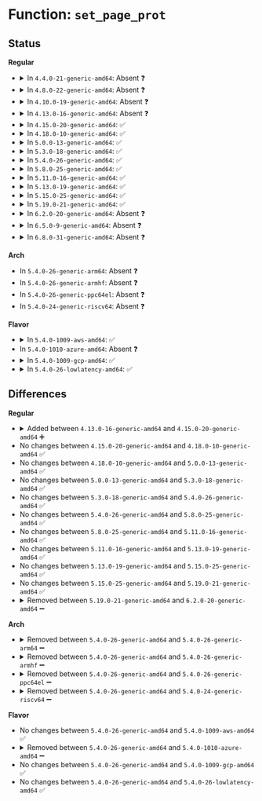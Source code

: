 # Function: <code>set_page_prot</code>

## Status
<b>Regular</b>
<ul>
<li>
<details>
<summary>In <code>4.4.0-21-generic-amd64</code>: Absent ❓</summary>

```json
{
  "name": "set_page_prot",
  "collision_type": "Unique Static",
  "inline_type": "Selective",
  "funcs": [
    {
      "addr": 18446744071594976163,
      "name": "set_page_prot",
      "external": false,
      "loc": "arch/x86/xen/mmu.c:1812",
      "file": "arch/x86/xen/mmu.c",
      "inline": "not declared, inlined",
      "caller_inline": [],
      "caller_func": [
        "arch/x86/xen/mmu.c:xen_setup_kernel_pagetable",
        "arch/x86/xen/mmu.c:xen_setup_kernel_pagetable",
        "arch/x86/xen/mmu.c:xen_setup_kernel_pagetable",
        "arch/x86/xen/mmu.c:xen_setup_kernel_pagetable",
        "arch/x86/xen/mmu.c:xen_setup_kernel_pagetable",
        "arch/x86/xen/mmu.c:xen_setup_kernel_pagetable",
        "arch/x86/xen/mmu.c:xen_setup_kernel_pagetable",
        "arch/x86/xen/mmu.c:xen_setup_kernel_pagetable"
      ]
    }
  ],
  "symbols": [
    {
      "addr": 18446744071594976163,
      "name": "set_page_prot.constprop.26",
      "section": ".init.text",
      "bind": "STB_LOCAL",
      "size": 13
    }
  ]
}
```
</details>
</li>
<li>
<details>
<summary>In <code>4.8.0-22-generic-amd64</code>: Absent ❓</summary>

```json
{
  "name": "set_page_prot",
  "collision_type": "Unique Static",
  "inline_type": "Selective",
  "funcs": [
    {
      "addr": 18446744071595139007,
      "name": "set_page_prot",
      "external": false,
      "loc": "arch/x86/xen/mmu.c:1802",
      "file": "arch/x86/xen/mmu.c",
      "inline": "not declared, inlined",
      "caller_inline": [],
      "caller_func": [
        "arch/x86/xen/mmu.c:xen_setup_kernel_pagetable",
        "arch/x86/xen/mmu.c:xen_setup_kernel_pagetable",
        "arch/x86/xen/mmu.c:xen_setup_kernel_pagetable",
        "arch/x86/xen/mmu.c:xen_setup_kernel_pagetable",
        "arch/x86/xen/mmu.c:xen_setup_kernel_pagetable",
        "arch/x86/xen/mmu.c:xen_setup_kernel_pagetable",
        "arch/x86/xen/mmu.c:xen_setup_kernel_pagetable",
        "arch/x86/xen/mmu.c:xen_setup_kernel_pagetable"
      ]
    }
  ],
  "symbols": [
    {
      "addr": 18446744071595139007,
      "name": "set_page_prot.constprop.25",
      "section": ".init.text",
      "bind": "STB_LOCAL",
      "size": 13
    }
  ]
}
```
</details>
</li>
<li>
<details>
<summary>In <code>4.10.0-19-generic-amd64</code>: Absent ❓</summary>

```json
{
  "name": "set_page_prot",
  "collision_type": "Unique Static",
  "inline_type": "Selective",
  "funcs": [
    {
      "addr": 18446744071595381689,
      "name": "set_page_prot",
      "external": false,
      "loc": "arch/x86/xen/mmu.c:1802",
      "file": "arch/x86/xen/mmu.c",
      "inline": "not declared, inlined",
      "caller_inline": [],
      "caller_func": [
        "arch/x86/xen/mmu.c:xen_setup_kernel_pagetable",
        "arch/x86/xen/mmu.c:xen_setup_kernel_pagetable",
        "arch/x86/xen/mmu.c:xen_setup_kernel_pagetable",
        "arch/x86/xen/mmu.c:xen_setup_kernel_pagetable",
        "arch/x86/xen/mmu.c:xen_setup_kernel_pagetable",
        "arch/x86/xen/mmu.c:xen_setup_kernel_pagetable",
        "arch/x86/xen/mmu.c:xen_setup_kernel_pagetable",
        "arch/x86/xen/mmu.c:xen_setup_kernel_pagetable"
      ]
    }
  ],
  "symbols": [
    {
      "addr": 18446744071595381689,
      "name": "set_page_prot.constprop.24",
      "section": ".init.text",
      "bind": "STB_LOCAL",
      "size": 13
    }
  ]
}
```
</details>
</li>
<li>
<details>
<summary>In <code>4.13.0-16-generic-amd64</code>: Absent ❓</summary>

```json
{
  "name": "set_page_prot",
  "collision_type": "Unique Static",
  "inline_type": "Selective",
  "funcs": [
    {
      "addr": 18446744071596302849,
      "name": "set_page_prot",
      "external": false,
      "loc": "arch/x86/xen/mmu_pv.c:1786",
      "file": "arch/x86/xen/mmu_pv.c",
      "inline": "not declared, inlined",
      "caller_inline": [],
      "caller_func": [
        "arch/x86/xen/mmu_pv.c:xen_setup_kernel_pagetable",
        "arch/x86/xen/mmu_pv.c:xen_setup_kernel_pagetable",
        "arch/x86/xen/mmu_pv.c:xen_setup_kernel_pagetable",
        "arch/x86/xen/mmu_pv.c:xen_setup_kernel_pagetable",
        "arch/x86/xen/mmu_pv.c:xen_setup_kernel_pagetable",
        "arch/x86/xen/mmu_pv.c:xen_setup_kernel_pagetable",
        "arch/x86/xen/mmu_pv.c:xen_setup_kernel_pagetable",
        "arch/x86/xen/mmu_pv.c:xen_setup_kernel_pagetable"
      ]
    }
  ],
  "symbols": [
    {
      "addr": 18446744071596302849,
      "name": "set_page_prot.constprop.24",
      "section": ".init.text",
      "bind": "STB_LOCAL",
      "size": 18
    }
  ]
}
```
</details>
</li>
<li>
<details>
<summary>In <code>4.15.0-20-generic-amd64</code>: ✅</summary>

```c
void set_page_prot(void * addr, pgprot_t prot)
```

```json
{
  "name": "set_page_prot",
  "collision_type": "Unique Static",
  "inline_type": "No",
  "funcs": [
    {
      "addr": 18446744071602620619,
      "name": "set_page_prot",
      "external": false,
      "loc": "arch/x86/xen/mmu_pv.c:1744",
      "file": "arch/x86/xen/mmu_pv.c",
      "inline": "seen, unknown",
      "caller_inline": [],
      "caller_func": [
        "arch/x86/xen/mmu_pv.c:xen_setup_kernel_pagetable",
        "arch/x86/xen/mmu_pv.c:xen_setup_kernel_pagetable",
        "arch/x86/xen/mmu_pv.c:xen_setup_kernel_pagetable",
        "arch/x86/xen/mmu_pv.c:xen_setup_kernel_pagetable",
        "arch/x86/xen/mmu_pv.c:xen_setup_kernel_pagetable",
        "arch/x86/xen/mmu_pv.c:xen_setup_kernel_pagetable",
        "arch/x86/xen/mmu_pv.c:xen_setup_kernel_pagetable",
        "arch/x86/xen/mmu_pv.c:xen_setup_kernel_pagetable"
      ]
    }
  ],
  "symbols": [
    {
      "addr": 18446744071602620619,
      "name": "set_page_prot",
      "section": ".init.text",
      "bind": "STB_LOCAL",
      "size": 18
    }
  ]
}
```
</details>
</li>
<li>
<details>
<summary>In <code>4.18.0-10-generic-amd64</code>: ✅</summary>

```c
void set_page_prot(void * addr, pgprot_t prot)
```

```json
{
  "name": "set_page_prot",
  "collision_type": "Unique Static",
  "inline_type": "No",
  "funcs": [
    {
      "addr": 18446744071602788660,
      "name": "set_page_prot",
      "external": false,
      "loc": "arch/x86/xen/mmu_pv.c:1772",
      "file": "arch/x86/xen/mmu_pv.c",
      "inline": "seen, unknown",
      "caller_inline": [],
      "caller_func": [
        "arch/x86/xen/mmu_pv.c:xen_setup_kernel_pagetable",
        "arch/x86/xen/mmu_pv.c:xen_setup_kernel_pagetable",
        "arch/x86/xen/mmu_pv.c:xen_setup_kernel_pagetable",
        "arch/x86/xen/mmu_pv.c:xen_setup_kernel_pagetable",
        "arch/x86/xen/mmu_pv.c:xen_setup_kernel_pagetable",
        "arch/x86/xen/mmu_pv.c:xen_setup_kernel_pagetable",
        "arch/x86/xen/mmu_pv.c:xen_setup_kernel_pagetable",
        "arch/x86/xen/mmu_pv.c:xen_setup_kernel_pagetable",
        "arch/x86/xen/mmu_pv.c:xen_setup_kernel_pagetable"
      ]
    }
  ],
  "symbols": [
    {
      "addr": 18446744071602788660,
      "name": "set_page_prot",
      "section": ".init.text",
      "bind": "STB_LOCAL",
      "size": 18
    }
  ]
}
```
</details>
</li>
<li>
<details>
<summary>In <code>5.0.0-13-generic-amd64</code>: ✅</summary>

```c
void set_page_prot(void * addr, pgprot_t prot)
```

```json
{
  "name": "set_page_prot",
  "collision_type": "Unique Static",
  "inline_type": "No",
  "funcs": [
    {
      "addr": 18446744071604582874,
      "name": "set_page_prot",
      "external": false,
      "loc": "arch/x86/xen/mmu_pv.c:1780",
      "file": "arch/x86/xen/mmu_pv.c",
      "inline": "seen, unknown",
      "caller_inline": [],
      "caller_func": [
        "arch/x86/xen/mmu_pv.c:xen_setup_kernel_pagetable",
        "arch/x86/xen/mmu_pv.c:xen_setup_kernel_pagetable",
        "arch/x86/xen/mmu_pv.c:xen_setup_kernel_pagetable",
        "arch/x86/xen/mmu_pv.c:xen_setup_kernel_pagetable",
        "arch/x86/xen/mmu_pv.c:xen_setup_kernel_pagetable",
        "arch/x86/xen/mmu_pv.c:xen_setup_kernel_pagetable",
        "arch/x86/xen/mmu_pv.c:xen_setup_kernel_pagetable",
        "arch/x86/xen/mmu_pv.c:xen_setup_kernel_pagetable",
        "arch/x86/xen/mmu_pv.c:xen_setup_kernel_pagetable"
      ]
    }
  ],
  "symbols": [
    {
      "addr": 18446744071604582874,
      "name": "set_page_prot",
      "section": ".init.text",
      "bind": "STB_LOCAL",
      "size": 18
    }
  ]
}
```
</details>
</li>
<li>
<details>
<summary>In <code>5.3.0-18-generic-amd64</code>: ✅</summary>

```c
void set_page_prot(void * addr, pgprot_t prot)
```

```json
{
  "name": "set_page_prot",
  "collision_type": "Unique Static",
  "inline_type": "No",
  "funcs": [
    {
      "addr": 18446744071604678155,
      "name": "set_page_prot",
      "external": false,
      "loc": "arch/x86/xen/mmu_pv.c:1770",
      "file": "arch/x86/xen/mmu_pv.c",
      "inline": "seen, unknown",
      "caller_inline": [],
      "caller_func": [
        "arch/x86/xen/mmu_pv.c:xen_setup_kernel_pagetable",
        "arch/x86/xen/mmu_pv.c:xen_setup_kernel_pagetable",
        "arch/x86/xen/mmu_pv.c:xen_setup_kernel_pagetable",
        "arch/x86/xen/mmu_pv.c:xen_setup_kernel_pagetable",
        "arch/x86/xen/mmu_pv.c:xen_setup_kernel_pagetable",
        "arch/x86/xen/mmu_pv.c:xen_setup_kernel_pagetable",
        "arch/x86/xen/mmu_pv.c:xen_setup_kernel_pagetable",
        "arch/x86/xen/mmu_pv.c:xen_setup_kernel_pagetable",
        "arch/x86/xen/mmu_pv.c:xen_setup_kernel_pagetable"
      ]
    }
  ],
  "symbols": [
    {
      "addr": 18446744071604678155,
      "name": "set_page_prot",
      "section": ".init.text",
      "bind": "STB_LOCAL",
      "size": 18
    }
  ]
}
```
</details>
</li>
<li>
<details>
<summary>In <code>5.4.0-26-generic-amd64</code>: ✅</summary>

```c
void set_page_prot(void * addr, pgprot_t prot)
```

```json
{
  "name": "set_page_prot",
  "collision_type": "Unique Static",
  "inline_type": "No",
  "funcs": [
    {
      "addr": 18446744071604690622,
      "name": "set_page_prot",
      "external": false,
      "loc": "arch/x86/xen/mmu_pv.c:1770",
      "file": "arch/x86/xen/mmu_pv.c",
      "inline": "seen, unknown",
      "caller_inline": [],
      "caller_func": [
        "arch/x86/xen/mmu_pv.c:xen_setup_kernel_pagetable",
        "arch/x86/xen/mmu_pv.c:xen_setup_kernel_pagetable",
        "arch/x86/xen/mmu_pv.c:xen_setup_kernel_pagetable",
        "arch/x86/xen/mmu_pv.c:xen_setup_kernel_pagetable",
        "arch/x86/xen/mmu_pv.c:xen_setup_kernel_pagetable",
        "arch/x86/xen/mmu_pv.c:xen_setup_kernel_pagetable",
        "arch/x86/xen/mmu_pv.c:xen_setup_kernel_pagetable",
        "arch/x86/xen/mmu_pv.c:xen_setup_kernel_pagetable",
        "arch/x86/xen/mmu_pv.c:xen_setup_kernel_pagetable"
      ]
    }
  ],
  "symbols": [
    {
      "addr": 18446744071604690622,
      "name": "set_page_prot",
      "section": ".init.text",
      "bind": "STB_LOCAL",
      "size": 18
    }
  ]
}
```
</details>
</li>
<li>
<details>
<summary>In <code>5.8.0-25-generic-amd64</code>: ✅</summary>

```c
void set_page_prot(void * addr, pgprot_t prot)
```

```json
{
  "name": "set_page_prot",
  "collision_type": "Unique Static",
  "inline_type": "No",
  "funcs": [
    {
      "addr": 18446744071609041306,
      "name": "set_page_prot",
      "external": false,
      "loc": "arch/x86/xen/mmu_pv.c:1770",
      "file": "arch/x86/xen/mmu_pv.c",
      "inline": "seen, unknown",
      "caller_inline": [],
      "caller_func": [
        "arch/x86/xen/mmu_pv.c:xen_setup_kernel_pagetable",
        "arch/x86/xen/mmu_pv.c:xen_setup_kernel_pagetable",
        "arch/x86/xen/mmu_pv.c:xen_setup_kernel_pagetable",
        "arch/x86/xen/mmu_pv.c:xen_setup_kernel_pagetable",
        "arch/x86/xen/mmu_pv.c:xen_setup_kernel_pagetable",
        "arch/x86/xen/mmu_pv.c:xen_setup_kernel_pagetable",
        "arch/x86/xen/mmu_pv.c:xen_setup_kernel_pagetable",
        "arch/x86/xen/mmu_pv.c:xen_setup_kernel_pagetable",
        "arch/x86/xen/mmu_pv.c:xen_setup_kernel_pagetable"
      ]
    }
  ],
  "symbols": [
    {
      "addr": 18446744071609041306,
      "name": "set_page_prot",
      "section": ".init.text",
      "bind": "STB_LOCAL",
      "size": 18
    }
  ]
}
```
</details>
</li>
<li>
<details>
<summary>In <code>5.11.0-16-generic-amd64</code>: ✅</summary>

```c
void set_page_prot(void * addr, pgprot_t prot)
```

```json
{
  "name": "set_page_prot",
  "collision_type": "Unique Static",
  "inline_type": "No",
  "funcs": [
    {
      "addr": 18446744071612104664,
      "name": "set_page_prot",
      "external": false,
      "loc": "arch/x86/xen/mmu_pv.c:1624",
      "file": "arch/x86/xen/mmu_pv.c",
      "inline": "seen, unknown",
      "caller_inline": [],
      "caller_func": [
        "arch/x86/xen/mmu_pv.c:xen_setup_kernel_pagetable",
        "arch/x86/xen/mmu_pv.c:xen_setup_kernel_pagetable",
        "arch/x86/xen/mmu_pv.c:xen_setup_kernel_pagetable",
        "arch/x86/xen/mmu_pv.c:xen_setup_kernel_pagetable",
        "arch/x86/xen/mmu_pv.c:xen_setup_kernel_pagetable",
        "arch/x86/xen/mmu_pv.c:xen_setup_kernel_pagetable",
        "arch/x86/xen/mmu_pv.c:xen_setup_kernel_pagetable",
        "arch/x86/xen/mmu_pv.c:xen_setup_kernel_pagetable",
        "arch/x86/xen/mmu_pv.c:xen_setup_kernel_pagetable"
      ]
    }
  ],
  "symbols": [
    {
      "addr": 18446744071612104664,
      "name": "set_page_prot",
      "section": ".init.text",
      "bind": "STB_LOCAL",
      "size": 18
    }
  ]
}
```
</details>
</li>
<li>
<details>
<summary>In <code>5.13.0-19-generic-amd64</code>: ✅</summary>

```c
void set_page_prot(void * addr, pgprot_t prot)
```

```json
{
  "name": "set_page_prot",
  "collision_type": "Unique Static",
  "inline_type": "No",
  "funcs": [
    {
      "addr": 18446744071614244645,
      "name": "set_page_prot",
      "external": false,
      "loc": "arch/x86/xen/mmu_pv.c:1623",
      "file": "arch/x86/xen/mmu_pv.c",
      "inline": "seen, unknown",
      "caller_inline": [],
      "caller_func": [
        "arch/x86/xen/mmu_pv.c:xen_setup_kernel_pagetable",
        "arch/x86/xen/mmu_pv.c:xen_setup_kernel_pagetable",
        "arch/x86/xen/mmu_pv.c:xen_setup_kernel_pagetable",
        "arch/x86/xen/mmu_pv.c:xen_setup_kernel_pagetable",
        "arch/x86/xen/mmu_pv.c:xen_setup_kernel_pagetable",
        "arch/x86/xen/mmu_pv.c:xen_setup_kernel_pagetable",
        "arch/x86/xen/mmu_pv.c:xen_setup_kernel_pagetable",
        "arch/x86/xen/mmu_pv.c:xen_setup_kernel_pagetable",
        "arch/x86/xen/mmu_pv.c:xen_setup_kernel_pagetable"
      ]
    }
  ],
  "symbols": [
    {
      "addr": 18446744071614244645,
      "name": "set_page_prot",
      "section": ".init.text",
      "bind": "STB_LOCAL",
      "size": 18
    }
  ]
}
```
</details>
</li>
<li>
<details>
<summary>In <code>5.15.0-25-generic-amd64</code>: ✅</summary>

```c
void set_page_prot(void * addr, pgprot_t prot)
```

```json
{
  "name": "set_page_prot",
  "collision_type": "Unique Static",
  "inline_type": "No",
  "funcs": [
    {
      "addr": 18446744071615164693,
      "name": "set_page_prot",
      "external": false,
      "loc": "arch/x86/xen/mmu_pv.c:1626",
      "file": "arch/x86/xen/mmu_pv.c",
      "inline": "seen, unknown",
      "caller_inline": [],
      "caller_func": [
        "arch/x86/xen/mmu_pv.c:xen_setup_kernel_pagetable",
        "arch/x86/xen/mmu_pv.c:xen_setup_kernel_pagetable",
        "arch/x86/xen/mmu_pv.c:xen_setup_kernel_pagetable",
        "arch/x86/xen/mmu_pv.c:xen_setup_kernel_pagetable",
        "arch/x86/xen/mmu_pv.c:xen_setup_kernel_pagetable",
        "arch/x86/xen/mmu_pv.c:xen_setup_kernel_pagetable",
        "arch/x86/xen/mmu_pv.c:xen_setup_kernel_pagetable",
        "arch/x86/xen/mmu_pv.c:xen_setup_kernel_pagetable",
        "arch/x86/xen/mmu_pv.c:xen_setup_kernel_pagetable"
      ]
    }
  ],
  "symbols": [
    {
      "addr": 18446744071615164693,
      "name": "set_page_prot",
      "section": ".init.text",
      "bind": "STB_LOCAL",
      "size": 18
    }
  ]
}
```
</details>
</li>
<li>
<details>
<summary>In <code>5.19.0-21-generic-amd64</code>: ✅</summary>

```c
void set_page_prot(void * addr, pgprot_t prot)
```

```json
{
  "name": "set_page_prot",
  "collision_type": "Unique Static",
  "inline_type": "No",
  "funcs": [
    {
      "addr": 18446744071616930676,
      "name": "set_page_prot",
      "external": false,
      "loc": "arch/x86/xen/mmu_pv.c:1643",
      "file": "arch/x86/xen/mmu_pv.c",
      "inline": "seen, unknown",
      "caller_inline": [],
      "caller_func": [
        "arch/x86/xen/mmu_pv.c:xen_setup_kernel_pagetable",
        "arch/x86/xen/mmu_pv.c:xen_setup_kernel_pagetable",
        "arch/x86/xen/mmu_pv.c:xen_setup_kernel_pagetable",
        "arch/x86/xen/mmu_pv.c:xen_setup_kernel_pagetable",
        "arch/x86/xen/mmu_pv.c:xen_setup_kernel_pagetable",
        "arch/x86/xen/mmu_pv.c:xen_setup_kernel_pagetable",
        "arch/x86/xen/mmu_pv.c:xen_setup_kernel_pagetable",
        "arch/x86/xen/mmu_pv.c:xen_setup_kernel_pagetable",
        "arch/x86/xen/mmu_pv.c:xen_setup_kernel_pagetable"
      ]
    }
  ],
  "symbols": [
    {
      "addr": 18446744071616930676,
      "name": "set_page_prot",
      "section": ".init.text",
      "bind": "STB_LOCAL",
      "size": 28
    }
  ]
}
```
</details>
</li>
<li>
<details>
<summary>In <code>6.2.0-20-generic-amd64</code>: Absent ❓</summary>

```json
{
  "name": "set_page_prot",
  "collision_type": "Unique Static",
  "inline_type": "Full",
  "funcs": [
    {
      "addr": 18446744071627541835,
      "name": "set_page_prot",
      "external": false,
      "loc": "arch/x86/xen/mmu_pv.c:1643",
      "file": "arch/x86/xen/mmu_pv.c",
      "inline": "not declared, inlined",
      "caller_inline": [
        "arch/x86/xen/mmu_pv.c:xen_setup_kernel_pagetable",
        "arch/x86/xen/mmu_pv.c:xen_setup_kernel_pagetable",
        "arch/x86/xen/mmu_pv.c:xen_setup_kernel_pagetable",
        "arch/x86/xen/mmu_pv.c:xen_setup_kernel_pagetable",
        "arch/x86/xen/mmu_pv.c:xen_setup_kernel_pagetable",
        "arch/x86/xen/mmu_pv.c:xen_setup_kernel_pagetable",
        "arch/x86/xen/mmu_pv.c:xen_setup_kernel_pagetable",
        "arch/x86/xen/mmu_pv.c:xen_setup_kernel_pagetable"
      ],
      "caller_func": []
    }
  ],
  "symbols": []
}
```
</details>
</li>
<li>
<details>
<summary>In <code>6.5.0-9-generic-amd64</code>: Absent ❓</summary>

```json
{
  "name": "set_page_prot",
  "collision_type": "Unique Static",
  "inline_type": "Full",
  "funcs": [
    {
      "addr": 18446744071619288009,
      "name": "set_page_prot",
      "external": false,
      "loc": "arch/x86/xen/mmu_pv.c:1652",
      "file": "arch/x86/xen/mmu_pv.c",
      "inline": "not declared, inlined",
      "caller_inline": [
        "arch/x86/xen/mmu_pv.c:xen_setup_kernel_pagetable",
        "arch/x86/xen/mmu_pv.c:xen_setup_kernel_pagetable",
        "arch/x86/xen/mmu_pv.c:xen_setup_kernel_pagetable",
        "arch/x86/xen/mmu_pv.c:xen_setup_kernel_pagetable",
        "arch/x86/xen/mmu_pv.c:xen_setup_kernel_pagetable",
        "arch/x86/xen/mmu_pv.c:xen_setup_kernel_pagetable",
        "arch/x86/xen/mmu_pv.c:xen_setup_kernel_pagetable",
        "arch/x86/xen/mmu_pv.c:xen_setup_kernel_pagetable"
      ],
      "caller_func": []
    }
  ],
  "symbols": []
}
```
</details>
</li>
<li>
<details>
<summary>In <code>6.8.0-31-generic-amd64</code>: Absent ❓</summary>

```json
{
  "name": "set_page_prot",
  "collision_type": "Unique Static",
  "inline_type": "Full",
  "funcs": [
    {
      "addr": 18446744071621580505,
      "name": "set_page_prot",
      "external": false,
      "loc": "arch/x86/xen/mmu_pv.c:1652",
      "file": "arch/x86/xen/mmu_pv.c",
      "inline": "not declared, inlined",
      "caller_inline": [
        "arch/x86/xen/mmu_pv.c:xen_setup_kernel_pagetable",
        "arch/x86/xen/mmu_pv.c:xen_setup_kernel_pagetable",
        "arch/x86/xen/mmu_pv.c:xen_setup_kernel_pagetable",
        "arch/x86/xen/mmu_pv.c:xen_setup_kernel_pagetable",
        "arch/x86/xen/mmu_pv.c:xen_setup_kernel_pagetable",
        "arch/x86/xen/mmu_pv.c:xen_setup_kernel_pagetable",
        "arch/x86/xen/mmu_pv.c:xen_setup_kernel_pagetable",
        "arch/x86/xen/mmu_pv.c:xen_setup_kernel_pagetable"
      ],
      "caller_func": []
    }
  ],
  "symbols": []
}
```
</details>
</li>
</ul>
<b>Arch</b>
<ul>
<li>
In <code>5.4.0-26-generic-arm64</code>: Absent ❓
</li>
<li>
In <code>5.4.0-26-generic-armhf</code>: Absent ❓
</li>
<li>
In <code>5.4.0-26-generic-ppc64el</code>: Absent ❓
</li>
<li>
In <code>5.4.0-24-generic-riscv64</code>: Absent ❓
</li>
</ul>
<b>Flavor</b>
<ul>
<li>
<details>
<summary>In <code>5.4.0-1009-aws-amd64</code>: ✅</summary>

```c
void set_page_prot(void * addr, pgprot_t prot)
```

```json
{
  "name": "set_page_prot",
  "collision_type": "Unique Static",
  "inline_type": "No",
  "funcs": [
    {
      "addr": 18446744071604616903,
      "name": "set_page_prot",
      "external": false,
      "loc": "arch/x86/xen/mmu_pv.c:1770",
      "file": "arch/x86/xen/mmu_pv.c",
      "inline": "seen, unknown",
      "caller_inline": [],
      "caller_func": [
        "arch/x86/xen/mmu_pv.c:xen_setup_kernel_pagetable",
        "arch/x86/xen/mmu_pv.c:xen_setup_kernel_pagetable",
        "arch/x86/xen/mmu_pv.c:xen_setup_kernel_pagetable",
        "arch/x86/xen/mmu_pv.c:xen_setup_kernel_pagetable",
        "arch/x86/xen/mmu_pv.c:xen_setup_kernel_pagetable",
        "arch/x86/xen/mmu_pv.c:xen_setup_kernel_pagetable",
        "arch/x86/xen/mmu_pv.c:xen_setup_kernel_pagetable",
        "arch/x86/xen/mmu_pv.c:xen_setup_kernel_pagetable",
        "arch/x86/xen/mmu_pv.c:xen_setup_kernel_pagetable"
      ]
    }
  ],
  "symbols": [
    {
      "addr": 18446744071604616903,
      "name": "set_page_prot",
      "section": ".init.text",
      "bind": "STB_LOCAL",
      "size": 18
    }
  ]
}
```
</details>
</li>
<li>
In <code>5.4.0-1010-azure-amd64</code>: Absent ❓
</li>
<li>
<details>
<summary>In <code>5.4.0-1009-gcp-amd64</code>: ✅</summary>

```c
void set_page_prot(void * addr, pgprot_t prot)
```

```json
{
  "name": "set_page_prot",
  "collision_type": "Unique Static",
  "inline_type": "No",
  "funcs": [
    {
      "addr": 18446744071604694718,
      "name": "set_page_prot",
      "external": false,
      "loc": "arch/x86/xen/mmu_pv.c:1770",
      "file": "arch/x86/xen/mmu_pv.c",
      "inline": "seen, unknown",
      "caller_inline": [],
      "caller_func": [
        "arch/x86/xen/mmu_pv.c:xen_setup_kernel_pagetable",
        "arch/x86/xen/mmu_pv.c:xen_setup_kernel_pagetable",
        "arch/x86/xen/mmu_pv.c:xen_setup_kernel_pagetable",
        "arch/x86/xen/mmu_pv.c:xen_setup_kernel_pagetable",
        "arch/x86/xen/mmu_pv.c:xen_setup_kernel_pagetable",
        "arch/x86/xen/mmu_pv.c:xen_setup_kernel_pagetable",
        "arch/x86/xen/mmu_pv.c:xen_setup_kernel_pagetable",
        "arch/x86/xen/mmu_pv.c:xen_setup_kernel_pagetable",
        "arch/x86/xen/mmu_pv.c:xen_setup_kernel_pagetable"
      ]
    }
  ],
  "symbols": [
    {
      "addr": 18446744071604694718,
      "name": "set_page_prot",
      "section": ".init.text",
      "bind": "STB_LOCAL",
      "size": 18
    }
  ]
}
```
</details>
</li>
<li>
<details>
<summary>In <code>5.4.0-26-lowlatency-amd64</code>: ✅</summary>

```c
void set_page_prot(void * addr, pgprot_t prot)
```

```json
{
  "name": "set_page_prot",
  "collision_type": "Unique Static",
  "inline_type": "No",
  "funcs": [
    {
      "addr": 18446744071604694674,
      "name": "set_page_prot",
      "external": false,
      "loc": "arch/x86/xen/mmu_pv.c:1770",
      "file": "arch/x86/xen/mmu_pv.c",
      "inline": "seen, unknown",
      "caller_inline": [],
      "caller_func": [
        "arch/x86/xen/mmu_pv.c:xen_setup_kernel_pagetable",
        "arch/x86/xen/mmu_pv.c:xen_setup_kernel_pagetable",
        "arch/x86/xen/mmu_pv.c:xen_setup_kernel_pagetable",
        "arch/x86/xen/mmu_pv.c:xen_setup_kernel_pagetable",
        "arch/x86/xen/mmu_pv.c:xen_setup_kernel_pagetable",
        "arch/x86/xen/mmu_pv.c:xen_setup_kernel_pagetable",
        "arch/x86/xen/mmu_pv.c:xen_setup_kernel_pagetable",
        "arch/x86/xen/mmu_pv.c:xen_setup_kernel_pagetable",
        "arch/x86/xen/mmu_pv.c:xen_setup_kernel_pagetable"
      ]
    }
  ],
  "symbols": [
    {
      "addr": 18446744071604694674,
      "name": "set_page_prot",
      "section": ".init.text",
      "bind": "STB_LOCAL",
      "size": 18
    }
  ]
}
```
</details>
</li>
</ul>

## Differences
<b>Regular</b>
<ul>
<li>
<details>
<summary>Added between <code>4.13.0-16-generic-amd64</code> and <code>4.15.0-20-generic-amd64</code> ➕</summary>

```c
void set_page_prot(void * addr, pgprot_t prot)
```
</details>
</li>
<li>
No changes between <code>4.15.0-20-generic-amd64</code> and <code>4.18.0-10-generic-amd64</code> ✅
</li>
<li>
No changes between <code>4.18.0-10-generic-amd64</code> and <code>5.0.0-13-generic-amd64</code> ✅
</li>
<li>
No changes between <code>5.0.0-13-generic-amd64</code> and <code>5.3.0-18-generic-amd64</code> ✅
</li>
<li>
No changes between <code>5.3.0-18-generic-amd64</code> and <code>5.4.0-26-generic-amd64</code> ✅
</li>
<li>
No changes between <code>5.4.0-26-generic-amd64</code> and <code>5.8.0-25-generic-amd64</code> ✅
</li>
<li>
No changes between <code>5.8.0-25-generic-amd64</code> and <code>5.11.0-16-generic-amd64</code> ✅
</li>
<li>
No changes between <code>5.11.0-16-generic-amd64</code> and <code>5.13.0-19-generic-amd64</code> ✅
</li>
<li>
No changes between <code>5.13.0-19-generic-amd64</code> and <code>5.15.0-25-generic-amd64</code> ✅
</li>
<li>
No changes between <code>5.15.0-25-generic-amd64</code> and <code>5.19.0-21-generic-amd64</code> ✅
</li>
<li>
<details>
<summary>Removed between <code>5.19.0-21-generic-amd64</code> and <code>6.2.0-20-generic-amd64</code> ➖</summary>

```c
void set_page_prot(void * addr, pgprot_t prot)
```
</details>
</li>
</ul>
<b>Arch</b>
<ul>
<li>
<details>
<summary>Removed between <code>5.4.0-26-generic-amd64</code> and <code>5.4.0-26-generic-arm64</code> ➖</summary>

```c
void set_page_prot(void * addr, pgprot_t prot)
```
</details>
</li>
<li>
<details>
<summary>Removed between <code>5.4.0-26-generic-amd64</code> and <code>5.4.0-26-generic-armhf</code> ➖</summary>

```c
void set_page_prot(void * addr, pgprot_t prot)
```
</details>
</li>
<li>
<details>
<summary>Removed between <code>5.4.0-26-generic-amd64</code> and <code>5.4.0-26-generic-ppc64el</code> ➖</summary>

```c
void set_page_prot(void * addr, pgprot_t prot)
```
</details>
</li>
<li>
<details>
<summary>Removed between <code>5.4.0-26-generic-amd64</code> and <code>5.4.0-24-generic-riscv64</code> ➖</summary>

```c
void set_page_prot(void * addr, pgprot_t prot)
```
</details>
</li>
</ul>
<b>Flavor</b>
<ul>
<li>
No changes between <code>5.4.0-26-generic-amd64</code> and <code>5.4.0-1009-aws-amd64</code> ✅
</li>
<li>
<details>
<summary>Removed between <code>5.4.0-26-generic-amd64</code> and <code>5.4.0-1010-azure-amd64</code> ➖</summary>

```c
void set_page_prot(void * addr, pgprot_t prot)
```
</details>
</li>
<li>
No changes between <code>5.4.0-26-generic-amd64</code> and <code>5.4.0-1009-gcp-amd64</code> ✅
</li>
<li>
No changes between <code>5.4.0-26-generic-amd64</code> and <code>5.4.0-26-lowlatency-amd64</code> ✅
</li>
</ul>
